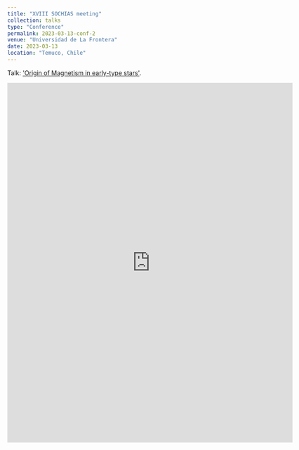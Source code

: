 ```yaml
---
title: "XVIII SOCHIAS meeting"
collection: talks
type: "Conference"
permalink: 2023-03-13-conf-2
venue: "Universidad de La Frontera"
date: 2023-03-13
location: "Temuco, Chile"
---
```

Talk: ['Origin of Magnetism in early-type stars'](https://juanshr.github.io/files/sochias2023.pdf).

<embed src="https://juanshr.github.io/files/sochias2023.pdf" type="application/pdf" width="650px" height="820px"/>
<br>

